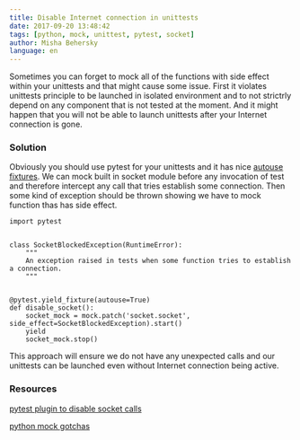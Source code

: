 ```yaml
---
title: Disable Internet connection in unittests
date: 2017-09-20 13:48:42
tags: [python, mock, unittest, pytest, socket]
author: Misha Behersky
language: en
---
```


<p>Sometimes you can forget to mock all of the functions with side effect within your unittests and that might cause some issue. First it violates unittests principle to be launched in isolated environment and to not strictrly depend on any component that is not tested at the moment. And it might happen that you will not be able to launch unittests after your Internet connection is gone.</p>

### Solution

<p>Obviously you should use pytest for your unittests and it has nice <a href="http://pythontesting.net/framework/pytest/pytest-fixtures-nuts-bolts/#autouse" target="_blank">autouse fixtures</a>. We can mock built in <span class="inline-code">socket</span> module before any invocation of test and therefore intercept any call that tries establish some connection. Then some kind of exception should be thrown showing we have to mock function thas has side effect.</p>

<pre>
<code class="language-python">import pytest


class SocketBlockedException(RuntimeError):
    """
    An exception raised in tests when some function tries to establish a connection.
    """


@pytest.yield_fixture(autouse=True)
def disable_socket():
    socket_mock = mock.patch('socket.socket', side_effect=SocketBlockedException).start()
    yield
    socket_mock.stop()</code></pre>

<p>This approach will ensure we do not have any unexpected calls and our unittests can be launched even without Internet connection being active.</p>

### Resources

<p><a href="https://github.com/miketheman/pytest-socket" target="_blank">pytest plugin to disable socket calls</a></p>

<p><a href="http://alexmarandon.com/articles/python_mock_gotchas/" target="_blank">python mock gotchas</a></p>

